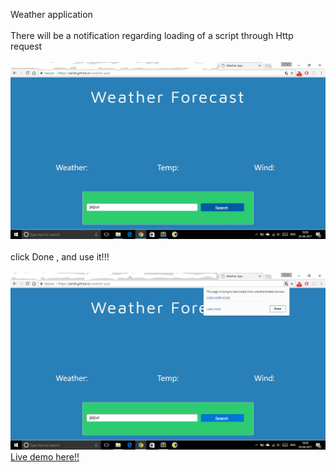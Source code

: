 Weather application
<br>
<br>
There will be a notification regarding loading of a script through Http request
<br>
<br>
<img src="Screenshot (18)_LI.jpg"/>
<br>
<br>
click Done , and use it!!!
<br>
<br>
<img src="Screenshot (19)_LI.jpg"/>
<br>
<a href="https://sailok.github.io/weather-app/" target="_blank">Live demo here!!</a>
